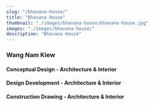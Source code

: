 ```yaml
---
slug: "/bhavana-house/"
title: "Bhavana House"
thumbnail: "./images/bhavana-house/bhavana-house.jpg"
images: "./images/bhavana-house/"
description: "Bhavana House"
---
```


### Wang Nam Kiew

#### Conceptual Design - Architecture & Interior

#### Design Development - Architecture & Interior

#### Construction Drawing - Architecture & Interior
